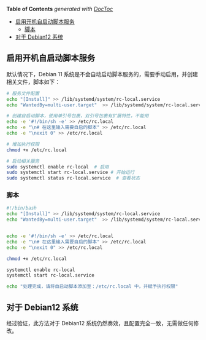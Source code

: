 <!-- START doctoc generated TOC please keep comment here to allow auto update -->
<!-- DON'T EDIT THIS SECTION, INSTEAD RE-RUN doctoc TO UPDATE -->
**Table of Contents**  *generated with [DocToc](https://github.com/thlorenz/doctoc)*

- [启用开机自启动脚本服务](#%E5%90%AF%E7%94%A8%E5%BC%80%E6%9C%BA%E8%87%AA%E5%90%AF%E5%8A%A8%E8%84%9A%E6%9C%AC%E6%9C%8D%E5%8A%A1)
  - [脚本](#%E8%84%9A%E6%9C%AC)
- [对于 Debian12 系统](#%E5%AF%B9%E4%BA%8E-debian12-%E7%B3%BB%E7%BB%9F)

<!-- END doctoc generated TOC please keep comment here to allow auto update -->

## 启用开机自启动脚本服务

默认情况下，Debian 11 系统是不会自动启动脚本服务的，需要手动启用，并创建相关文件，脚本如下：

```bash
# 服务文件配置
echo "[Install]" >> /lib/systemd/system/rc-local.service
echo "WantedBy=multi-user.target"  >> /lib/systemd/system/rc-local.service

# 创建自启动脚本，使用单引号包裹，双引号包裹有扩展特性，不能用
echo -e '#!/bin/sh -e' >> /etc/rc.local
echo -e "\n# 在这里输入需要自启的脚本" >> /etc/rc.local
echo -e "\nexit 0" >> /etc/rc.local

# 增加执行权限
chmod +x /etc/rc.local

# 启动相关服务
sudo systemctl enable rc-local  # 启用
sudo systemctl start rc-local.service # 开始运行
sudo systemctl status rc-local.service  # 查看状态
```

### 脚本

```bash
#!/bin/bash
echo "[Install]" >> /lib/systemd/system/rc-local.service
echo "WantedBy=multi-user.target"  >> /lib/systemd/system/rc-local.service


echo -e '#!/bin/sh -e' >> /etc/rc.local
echo -e "\n# 在这里输入需要自启的脚本" >> /etc/rc.local
echo -e "\nexit 0" >> /etc/rc.local

chmod +x /etc/rc.local

systemctl enable rc-local
systemctl start rc-local.service

echo "处理完成，请将自启动脚本添加至：/etc/rc.local 中，并赋予执行权限"
```

## 对于 Debian12 系统

经过验证，此方法对于 Debian12 系统仍然奏效，且配置完全一致，无需做任何修改。
